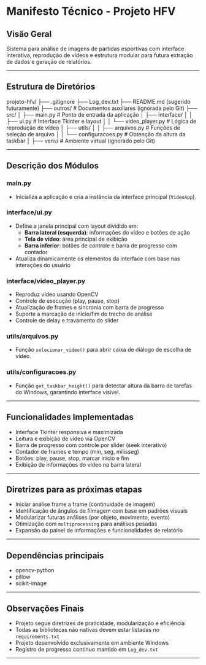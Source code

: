 # Manifesto Técnico - Projeto HFV

## Visão Geral
Sistema para análise de imagens de partidas esportivas com interface interativa, reprodução de vídeos e estrutura modular para futura extração de dados e geração de relatórios.

---

## Estrutura de Diretórios

projeto-hfv/
├── .gitignore
├── Log_dev.txt
├── README.md (sugerido futuramente)
├── outros/                # Documentos auxiliares (ignorada pelo Git)
├── src/
│   ├── main.py           # Ponto de entrada da aplicação
│   ├── interface/
│   │   ├── ui.py         # Interface Tkinter e layout
│   │   └── video_player.py # Lógica de reprodução de vídeo
│   ├── utils/
│   │   ├── arquivos.py   # Funções de seleção de arquivo
│   │   └── configuracoes.py # Obtenção da altura da taskbar
│
├── venv/                 # Ambiente virtual (ignorado pelo Git)


---

## Descrição dos Módulos

### main.py
- Inicializa a aplicação e cria a instância da interface principal (`VideoApp`).

### interface/ui.py
- Define a janela principal com layout dividido em:
  - **Barra lateral (esquerda)**: informações do vídeo e botões de ação
  - **Tela de vídeo**: área principal de exibição
  - **Barra inferior**: botões de controle e barra de progresso com contador
- Atualiza dinamicamente os elementos da interface com base nas interações do usuário

### interface/video_player.py
- Reproduz vídeo usando OpenCV
- Controle de execução (play, pause, stop)
- Atualização de frames e sincronia com barra de progresso
- Suporte a marcação de início/fim do trecho de análise
- Controle de delay e travamento do slider

### utils/arquivos.py
- Função `selecionar_video()` para abrir caixa de diálogo de escolha de vídeo.

### utils/configuracoes.py
- Função `get_taskbar_height()` para detectar altura da barra de tarefas do Windows, garantindo interface visível.

---

## Funcionalidades Implementadas

- Interface Tkinter responsiva e maximizada
- Leitura e exibição de vídeo via OpenCV
- Barra de progresso com controle por slider (seek interativo)
- Contador de frames e tempo (min, seg, milisseg)
- Botões: play, pause, stop, marcar início e fim
- Exibição de informações do vídeo na barra lateral

---

## Diretrizes para as próximas etapas

- Iniciar análise frame a frame (continuidade de imagem)
- Identificação de ângulos de filmagem com base em padrões visuais
- Modularizar futuras análises (por objeto, movimento, evento)
- Otimização com `multiprocessing` para análises pesadas
- Expansão do painel de informações e funcionalidades de relatório

---

## Dependências principais

- opencv-python
- pillow
- scikit-image

---

## Observações Finais

- Projeto segue diretrizes de praticidade, modularização e eficiência
- Todas as bibliotecas não nativas devem estar listadas no `requirements.txt`
- Projeto desenvolvido exclusivamente em ambiente Windows
- Registro de progresso contínuo mantido em `Log_dev.txt`

---